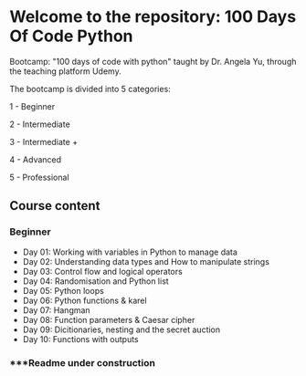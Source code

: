# Welcome to the repository: 100 Days Of Code Python

Bootcamp: "100 days of code with python" taught by Dr. Angela Yu, through the teaching platform Udemy.

The bootcamp is divided into 5 categories:

1 - Beginner

2 - Intermediate

3 - Intermediate +

4 - Advanced

5 - Professional

## Course content

### Beginner

- Day 01: Working with variables in Python to manage data
- Day 02: Understanding data types and How to manipulate strings
- Day 03: Control flow and logical operators
- Day 04: Randomisation and Python list
- Day 05: Python loops
- Day 06: Python functions & karel
- Day 07: Hangman
- Day 08: Function parameters & Caesar cipher
- Day 09: Dicitionaries, nesting and the secret auction
- Day 10: Functions with outputs

### ***Readme under construction
